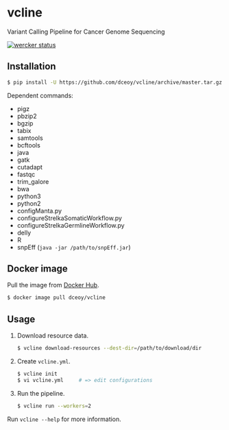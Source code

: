 vcline
======

Variant Calling Pipeline for Cancer Genome Sequencing

[![wercker status](https://app.wercker.com/status/7e550a64d29cd12d0c2eef936867f9be/s/master "wercker status")](https://app.wercker.com/project/byKey/7e550a64d29cd12d0c2eef936867f9be)

Installation
------------

```sh
$ pip install -U https://github.com/dceoy/vcline/archive/master.tar.gz
```

Dependent commands:

- pigz
- pbzip2
- bgzip
- tabix
- samtools
- bcftools
- java
- gatk
- cutadapt
- fastqc
- trim_galore
- bwa
- python3
- python2
- configManta.py
- configureStrelkaSomaticWorkflow.py
- configureStrelkaGermlineWorkflow.py
- delly
- R
- snpEff (`java -jar /path/to/snpEff.jar`)

Docker image
------------

Pull the image from [Docker Hub](https://hub.docker.com/r/dceoy/vcline/).

```sh
$ docker image pull dceoy/vcline
```

Usage
-----

1.  Download resource data.

    ```sh
    $ vcline download-resources --dest-dir=/path/to/download/dir
    ```

2.  Create `vcline.yml`.

    ```sh
    $ vcline init
    $ vi vcline.yml     # => edit configurations
    ```

3.  Run the pipeline.

    ```sh
    $ vcline run --workers=2
    ```

Run `vcline --help` for more information.
